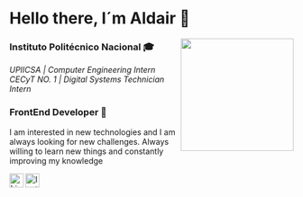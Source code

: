 # Hello there, I´m Aldair 👋

<img align="right" width="200px" src="https://static.tvtropes.org/pmwiki/pub/images/bc_nero.png">

### Instituto Politécnico Nacional 🎓
<em>UPIICSA | Computer Engineering Intern
<br>
CECyT NO. 1 | Digital Systems Technician Intern</em>
 
### FrontEnd Developer 🚀
I am interested in new technologies and I am always looking for new challenges. Always willing to learn new things and constantly improving my knowledge

<p>
<a href="https://www.linkedin.com/in/aldair-santiago-927108190/">
  <img align="left" alt="Linkedin" height="25px" src="https://www.flaticon.es/svg/vstatic/svg/733/733561.svg?token=exp=1616701551~hmac=33a8769192eb4e285037c2585dda8f15"/>
</a>
<a href="https://www.instagram.com/aldairsanti27/">
  <img align="left" alt="Instagram" height="25px" src="https://www.flaticon.es/svg/vstatic/svg/733/733558.svg?token=exp=1616701551~hmac=7a429789cb7bfae0f28ba17cf2a0af66"/>
</a>
</p>

<!--
**AldairSanti04/AldairSanti04** is a ✨ _special_ ✨ repository because its `README.md` (this file) appears on your GitHub profile.

Here are some ideas to get you started:


- 🔭 I’m currently working on ...
- 🌱 I’m currently learning ...
- 👯 I’m looking to collaborate on ...
- 🤔 I’m looking for help with ...
- 💬 Ask me about ...
- 📫 How to reach me: ...
- 😄 Pronouns: ...
- ⚡ Fun fact: ...
-->
